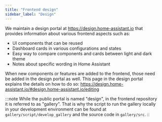 ```yaml
---
title: "Frontend design"
sidebar_label: "Design"
---
```


We maintain a design portal at <https://design.home-assistant.io> that provides information about various frontend aspects such as:

* UI components that can be reused
* Dashboard cards in various configurations and states
* Easy way to compare components and cards between light and dark theme
* Notes about specific wording in Home Assistant

When new components or features are added to the frontend, those need be added in the design portal as well. This page in the design portal explains the details on how to do so: <https://design.home-assistant.io/#design.home-assistant.io/editing>

:::note
While the public portal is named "design", in the frontend repository it is referred to as "gallery". That is why the script to run the gallery locally in your development environment can be found at `gallery/script/develop_gallery` and the source code in `gallery/src`.
::
